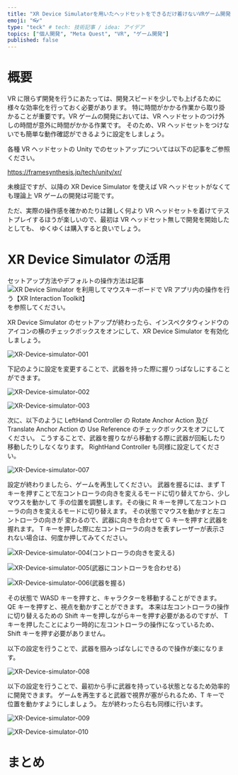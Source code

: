 ```yaml
---
title: "XR Device Simulatorを用いたヘッドセットをできるだけ着けないVRゲーム開発方法"
emoji: "👓"
type: "teck" # tech: 技術記事 / idea: アイデア
topics: ["個人開発", "Meta Quest", "VR", "ゲーム開発"]
published: false
---
```


# 概要

VR に限らず開発を行うにあたっては、開発スピードを少しでも上げるために様々な効率化を行っておく必要があります。
特に時間がかかる作業から取り掛かることが重要です。VR ゲームの開発においては、VR ヘッドセットのつけ外しの時間が意外に時間がかかる作業です。
そのため、VR ヘッドセットをつけないでも簡単な動作確認ができるように設定をしましょう。

各種 VR ヘッドセットの Unity でのセットアップについては以下の記事をご参照ください。

https://framesynthesis.jp/tech/unity/xr/

未検証ですが、以降の XR Device Simulator を使えば VR ヘッドセットがなくても理論上 VR ゲームの開発は可能です。

ただ、実際の操作感を確かめたりは難しく何より VR ヘッドセットを着けてテストプレイするほうが楽しいので、最初は VR ヘッドセット無しで開発を開始したとしても、
ゆくゆくは購入すると良いでしょう。

# XR Device Simulator の活用

セットアップ方法やデフォルトの操作方法は記事![XR Device Simulator を利用してマウスキーボードで VR アプリ内の操作を行う【XR Interaction Toolkit】](https://xrdnk.hateblo.jp/entry/2021/02/12/200000)を参照してください。

XR Device Simulator のセットアップが終わったら、インスペクタウィンドウのアイコンの横のチェックボックスをオンにして、XR Device Simulator を有効化しましょう。

![XR-Device-simulator-001](/images/headset-less-vr-video-game-dev/XR-Device-simulator-001.png)

下記のように設定を変更することで、武器を持った際に握りっぱなしにすることができます。

![XR-Device-simulator-002](/images/headset-less-vr-video-game-dev/XR-Device-simulator-002.png)

![XR-Device-simulator-003](/images/headset-less-vr-video-game-dev/XR-Device-simulator-003.png)

次に、以下のように LeftHand Controller の Rotate Anchor Action 及び
Translate Anchor Action の Use Reference のチェックボックスをオフにしてください。
こうすることで、武器を握りながら移動する際に武器が回転したり移動したりしなくなります。
RightHand Controller も同様に設定してください。

![XR-Device-simulator-007](/images/headset-less-vr-video-game-dev/XR-Device-simulator-007.png)

設定が終わりましたら、ゲームを再生してください。
武器を握るには、まず T キーを押すことで左コントローラの向きを変えるモードに切り替えてから、少しマウスを動かして
手の位置を調整します。その後に R キーを押して左コントローラの向きを変えるモードに切り替えます。
その状態でマウスを動かすと左コントローラの向きが
変わるので、武器に向きを合わせて G キーを押すと武器を握れます。
T キーを押した際に左コントローラの向きを表すレーザーが表示されない場合は、何度か押してみてください。

![XR-Device-simulator-004(コントローラの向きを変える)](/images/headset-less-vr-video-game-dev/XR-Device-simulator-004.png)

![XR-Device-simulator-005(武器にコントローラを合わせる)](/images/headset-less-vr-video-game-dev/XR-Device-simulator-005.png)

![XR-Device-simulator-006(武器を握る)](/images/headset-less-vr-video-game-dev/XR-Device-simulator-006.png)

その状態で WASD キーを押すと、キャラクターを移動することができます。
QE キーを押すと、視点を動かすことができます。
本来は左コントローラの操作に切り替えるための Shift キーを押しながらキーを押す必要があるのですが、
T キーを押したことにより一時的に左コントローラの操作になっているため、Shift キーを押す必要がありません。

以下の設定を行うことで、武器を掴みっぱなしにできるので操作が楽になります。

![XR-Device-simulator-008](/images/headset-less-vr-video-game-dev/XR-Device-simulator-008.jpg)

以下の設定を行うことで、最初から手に武器を持っている状態となるため効率的に開発できます。
ゲームを再生すると武器で視界が塞がられるため、T キーで位置を動かすようにしましょう。
左が終わったら右も同様に行います。

![XR-Device-simulator-009](/images/headset-less-vr-video-game-dev/XR-Device-simulator-009.jpg)

![XR-Device-simulator-010](/images/headset-less-vr-video-game-dev/XR-Device-simulator-010.jpg)

# まとめ
